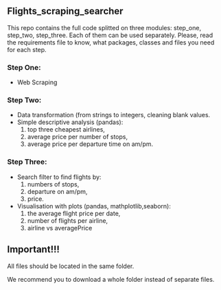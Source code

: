 ## Flights_scraping_searcher

This repo contains the full code splitted on three modules: step_one, step_two, step_three.
Each of them can be used separately.
Please, read the requirements file to know, what packages, classes and files you need for each step.

### Step One: 
* Web Scraping 

### Step Two: 
* Data transformation (from strings to integers, cleaning blank values.
* Simple descriptive analysis (pandas): 
  1. top three cheapest airlines, 
  1. average price per number of stops, 
  1. average price per departure time on am/pm.

### Step Three:
* Search filter to find flights by:
  1. numbers of stops,
  1. departure on am/pm,
  1. price.
* Visualisation with plots (pandas, mathplotlib,seaborn):
  1. the average flight price per date,
  1. number of flights per airline,
  1. airline vs averagePrice

## Important!!!
All files should be located in the same folder.

We recommend you to download a whole folder instead of separate files.
